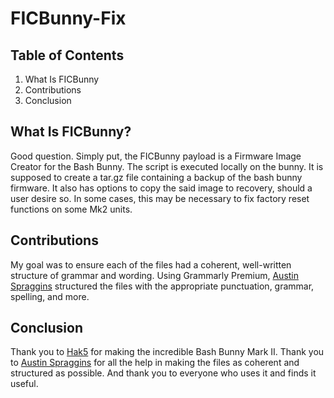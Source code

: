 # FICBunny-Fix

## Table of Contents
1. What Is FICBunny
2. Contributions
3. Conclusion

## What Is FICBunny?

Good question. Simply put, the FICBunny payload is a Firmware Image Creator for the Bash Bunny. 
The script is executed locally on the bunny. It is supposed to create a tar.gz file containing a backup of the bash bunny firmware. 
It also has options to copy the said image to recovery, should a user desire so. 
In some cases, this may be necessary to fix factory reset functions on some Mk2 units.

## Contributions

My goal was to ensure each of the files had a coherent, well-written structure of grammar and wording. Using Grammarly Premium, [Austin Spraggins](https://github.com/spragginsdesigns) structured the files with the appropriate punctuation, grammar, spelling, and more. 

## Conclusion

Thank you to [Hak5](https://hak5.org/) for making the incredible Bash Bunny Mark II. Thank you to [Austin Spraggins](https://www.spragginsdesigns.com/) for all the help in making the files as coherent and structured as possible. And thank you to everyone who uses it and finds it useful. 
